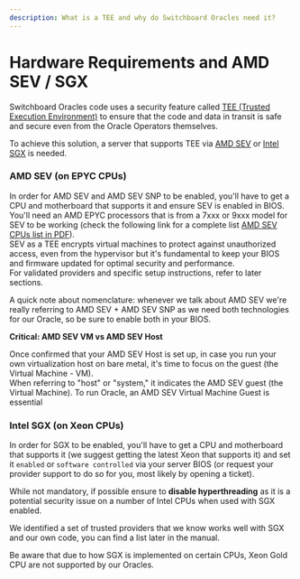 ```yaml
---
description: What is a TEE and why do Switchboard Oracles need it?
---
```


# Hardware Requirements and AMD SEV / SGX

Switchboard Oracles code uses a security feature called [TEE (Trusted Execution Environment)](https://en.wikipedia.org/wiki/Trusted\_execution\_environment) to ensure that the code and data in transit is safe and secure even from the Oracle Operators themselves.

To achieve this solution, a server that supports TEE via [AMD SEV](https://en.wikipedia.org/wiki/Secure\_Encrypted\_Virtualization) or [Intel SGX](https://en.wikipedia.org/wiki/Software\_Guard\_Extensions) is needed.

### AMD SEV (on EPYC CPUs)

In order for AMD SEV and AMD SEV SNP to be enabled, you'll have to get a CPU and motherboard that supports it and ensure SEV is enabled in BIOS. \
You'll need an AMD EPYC processors that is from a 7xxx or 9xxx model for SEV to be working (check the following link for a complete list [AMD SEV CPUs list in PDF](https://www.amd.com/content/dam/amd/en/documents/epyc-technical-docs/tuning-guides/58207-using-sev-with-amd-epyc-processors.pdf)).\
SEV as a TEE encrypts virtual machines to protect against unauthorized access, even from the hypervisor but it's fundamental to keep your BIOS and firmware updated for optimal security and performance. \
For validated providers and specific setup instructions, refer to later sections.&#x20;

A quick note about nomenclature: whenever we talk about AMD SEV we're really referring to AMD SEV + AMD SEV SNP as we need both technologies for our Oracle, so be sure to enable both in your BIOS.

**Critical: AMD SEV VM vs AMD SEV Host**

Once confirmed that your AMD SEV Host is set up, in case you run your own virtualization host on bare metal, it's time to focus on the guest (the Virtual Machine - VM).\
When referring to "host" or "system," it indicates the AMD SEV guest (the Virtual Machine). To run Oracle, an AMD SEV Virtual Machine Guest is essential

### Intel SGX (on Xeon CPUs)

In order for SGX to be enabled, you'll have to get a CPU and motherboard that supports it (we suggest getting the latest Xeon that supports it) and set it `enabled` or `software controlled` via your server BIOS (or request your provider support to do so for you, most likely by opening a ticket).

While not mandatory, if possible ensure to **disable hyperthreading** as it is a potential security issue on a number of Intel CPUs when used with SGX enabled.&#x20;

We identified a set of trusted providers that we know works well with SGX and our own code, you can find a list later in the manual.

Be aware that due to how SGX is implemented on certain CPUs, Xeon Gold CPU are not supported by our Oracles.
